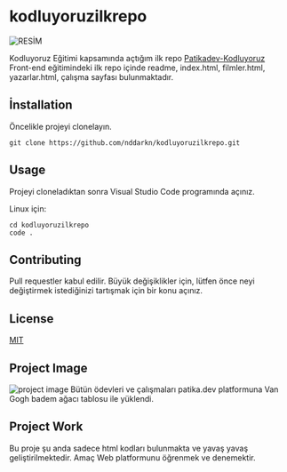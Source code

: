 # kodluyoruzilkrepo

![RESİM](C:\Users\ARIKAN\Desktop\GitHub\kodluyoruzilkrepo\images\bademagaci.jpg)

Kodluyoruz Eğitimi kapsamında açtığım ilk repo
[Patikadev-Kodluyoruz](https://github.com/Kodluyoruz) Front-end eğitimindeki ilk repo içinde readme, index.html, filmler.html, yazarlar.html, çalışma sayfası bulunmaktadır.

## İnstallation

Öncelikle projeyi clonelayın.

```
git clone https://github.com/nddarkn/kodluyoruzilkrepo.git

```

## Usage

Projeyi cloneladıktan sonra Visual Studio Code programında açınız.

Linux için:

```
cd kodluyoruzilkrepo
code .
```

## Contributing

Pull requestler kabul edilir. Büyük değişiklikler için, lütfen önce neyi değiştirmek istediğinizi tartışmak için bir konu açınız.

## License

[MIT](https://choosealicense.com/licenses/mit/)

## Project Image

![project image](http://www.vggallery.com/painting/f_0671.jpg)
Bütün ödevleri ve çalışmaları patika.dev platformuna Van Gogh badem ağacı tablosu ile yüklendi.

## Project Work

Bu proje şu anda sadece html kodları bulunmakta ve yavaş yavaş geliştirilmektedir. Amaç Web platformunu öğrenmek ve denemektir.
